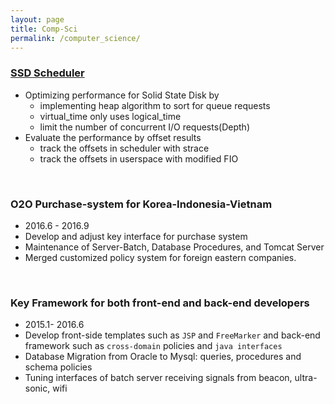 ```yaml
---
layout: page
title: Comp-Sci
permalink: /computer_science/
---
```



### [SSD Scheduler](https://github.com/SungHoHong2/SSD-Scheduler)
- Optimizing performance for Solid State Disk by
    - implementing heap algorithm to sort for queue requests
    - virtual_time only uses logical_time
    - limit the number of concurrent I/O requests(Depth)
- Evaluate the performance by offset results
    - track the offsets in scheduler with strace
    - track the offsets in userspace with modified FIO

<br>

### O2O Purchase-system for Korea-Indonesia-Vietnam
- 2016.6 - 2016.9
- Develop and adjust key interface for purchase system
- Maintenance of Server-Batch, Database Procedures, and Tomcat Server
- Merged customized policy system for foreign eastern companies.

<br>

### Key Framework for both front-end and back-end developers
- 2015.1- 2016.6
- Develop front-side templates such as `JSP` and `FreeMarker` and back-end framework such as `cross-domain` policies and `java interfaces`
- Database Migration from Oracle to Mysql: queries, procedures and schema policies
- Tuning interfaces of batch server receiving signals from beacon, ultra-sonic, wifi

